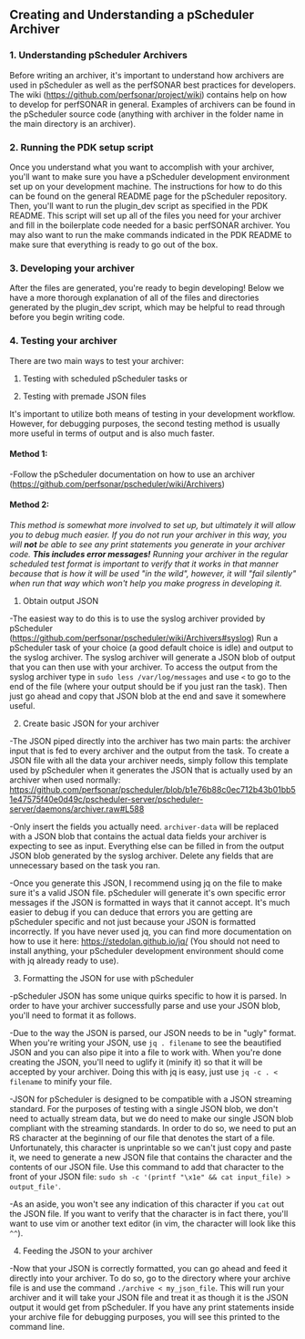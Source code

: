 ## Creating and Understanding a pScheduler Archiver

### 1. Understanding pScheduler Archivers
Before writing an archiver, it's important to understand how archivers are used in pScheduler as well as the perfSONAR 
best practices for developers. The wiki (https://github.com/perfsonar/project/wiki) contains help on how to develop for perfSONAR
in general. Examples of archivers can be found in the pScheduler source code (anything with archiver in the folder name in the 
main directory is an archiver).

### 2. Running the PDK setup script
Once you understand what you want to accomplish with your archiver, you'll want to make sure you have a pScheduler development 
environment set up on your development machine. The instructions for how to do this can be found on the general README page for 
the pScheduler repository. Then, you'll want to run the plugin_dev script as specified in the PDK README. This script will set 
up all of the files you need for your archiver and fill in the boilerplate code needed for a basic perfSONAR archiver. You
may also want to run the make commands indicated in the PDK README to make sure that everything is ready to go out of the box.

### 3. Developing your archiver
After the files are generated, you're ready to begin developing! Below we have a more thorough explanation of all of the files 
and directories generated by the plugin_dev script, which may be helpful to read through before you begin writing code.

### 4. Testing your archiver
There are two main ways to test your archiver:

1. Testing with scheduled pScheduler tasks or

2. Testing with premade JSON files

It's important to utilize both means of testing in your development workflow. However, for debugging purposes, the second 
testing method is usually more useful in terms of output and is also much faster.

#### Method 1:

-Follow the pScheduler documentation on how to use an archiver (https://github.com/perfsonar/pscheduler/wiki/Archivers)

#### Method 2:

_This method is somewhat more involved to set up, but ultimately it will allow you to debug much easier. If you do not run 
your archiver in this way, you will **not** be able to see any print statements you generate in your archiver code. **This 
includes error messages!** Running your archiver in the regular scheduled test format is important to verify that it works 
in that manner because that is how it will be used "in the wild", however, it will "fail silently" when run that way which won't 
help you make progress in developing it._

1. Obtain output JSON

-The easiest way to do this is to use the syslog archiver provided by pScheduler (https://github.com/perfsonar/pscheduler/wiki/Archivers#syslog)
Run a pScheduler task of your choice (a good default choice is idle) and output to the syslog archiver. The syslog archiver 
will generate a JSON blob of output that you can then use with your archiver. To access the output from the syslog archiver 
type in 
```sudo less /var/log/messages``` and use ```<``` to go to the end of the file (where your output should be if you just ran
 the task). Then just go ahead and copy that JSON blob at the end and save it somewhere useful.
 
 2. Create basic JSON for your archiver
 
 -The JSON piped directly into the archiver has two main parts: the archiver input that is fed to every archiver and the output from the task. To create a JSON file with all the data your archiver needs, simply follow this template used by 
 pScheduler when it generates the JSON that is actually used by an archiver when used normally: https://github.com/perfsonar/pscheduler/blob/b1e76b88c0ec712b43b01bb51e47575f40e0d49c/pscheduler-server/pscheduler-server/daemons/archiver.raw#L588
 
 -Only insert the fields you actually need. ```archiver-data``` will be replaced with a JSON blob that contains the actual data fields your archiver is expecting to see as input. Everything else can be filled in from the output JSON blob generated 
 by the syslog archiver. Delete any fields that are unnecessary based on the task you ran.
 
 -Once you generate this JSON, I recommend using jq on the file to make sure it's a valid JSON file. pScheduler will generate it's own specific error messages if the JSON is formatted in ways that it cannot accept. It's much easier to debug if you can deduce that errors you are getting are pScheduler specific and not just because your JSON is formatted incorrectly. If you have never used jq, you can find more documentation on how to use it here: https://stedolan.github.io/jq/ (You should not 
 need to install anything, your pScheduler development environment should come with jq already ready to use).
 
 3. Formatting the JSON for use with pScheduler
 
 -pScheduler JSON has some unique quirks specific to how it is parsed. In order to have your archiver successfully parse and use your JSON blob, you'll need to format it as follows.
 
 -Due to the way the JSON is parsed, our JSON needs to be in "ugly" format. When you're writing your JSON, use ```jq . filename``` to see the beautified JSON and you can also pipe it into a file to work with. When you're done creating the JSON, 
 you'll need to uglify it (minify it) so that it will be accepted by your archiver. Doing this with jq is easy, just use ```jq -c . < filename``` to minify your file. 
 
 -JSON for pScheduler is designed to be compatible with a JSON streaming standard. For the purposes of testing with a single JSON blob, we don't need to actually stream data, but we do need to make our single JSON blob compliant with the streaming standards. In order to do so, we need to put an RS character at the beginning of our file that denotes the start of a file. Unfortunately, this character is unprintable so we can't just copy and paste it, we need to generate a new JSON file that contains the character and the contents of our JSON file. Use this command to add that character to the front of your JSON file: ```sudo sh -c '(printf "\x1e" && cat input_file) > output_file'```.
 
 -As an aside, you won't see any indication of this character if you ```cat``` out the JSON file. If you want to verify that the character is in fact there, you'll want to use vim or another text editor (in vim, the character will look like this ```^^```). 
 
 4. Feeding the JSON to your archiver
 
 -Now that your JSON is correctly formatted, you can go ahead and feed it directly into your archiver. To do so, go to the directory where your archive file is and use the command ```./archive < my_json_file```. This will run your archiver and it will take your JSON file and treat it as though it is the JSON output it would get from pScheduler. If you have any print statements inside your archive file for debugging purposes, you will see this printed to the command line.
